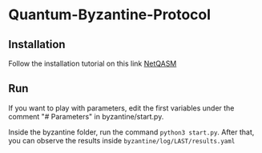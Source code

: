 # Quantum-Byzantine-Protocol
## Installation
Follow the installation tutorial on this link [NetQASM](https://github.com/QuTech-Delft/netqasm)
## Run
If you want to play with parameters, edit the first variables under the comment "# Parameters" in byzantine/start.py.

Inside the byzantine folder, run the command `python3 start.py`. After that, you can observe the results inside `byzantine/log/LAST/results.yaml`
